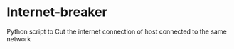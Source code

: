 # Internet-breaker
Python script to Cut the internet connection of host connected to the same network 
